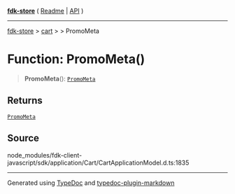 [**fdk-store**](../../../README.md) ( [Readme](../../../README.md) \| [API](../../../API.md) )

---

[fdk-store](../../../API.md) > [cart](../../README.md) > [<internal>](../README.md) > PromoMeta

# Function: PromoMeta()

> **PromoMeta**(): [`PromoMeta`](../type-aliases/type-alias.PromoMeta.md)

## Returns

[`PromoMeta`](../type-aliases/type-alias.PromoMeta.md)

## Source

node_modules/fdk-client-javascript/sdk/application/Cart/CartApplicationModel.d.ts:1835

---

Generated using [TypeDoc](https://typedoc.org/) and [typedoc-plugin-markdown](https://www.npmjs.com/package/typedoc-plugin-markdown)
